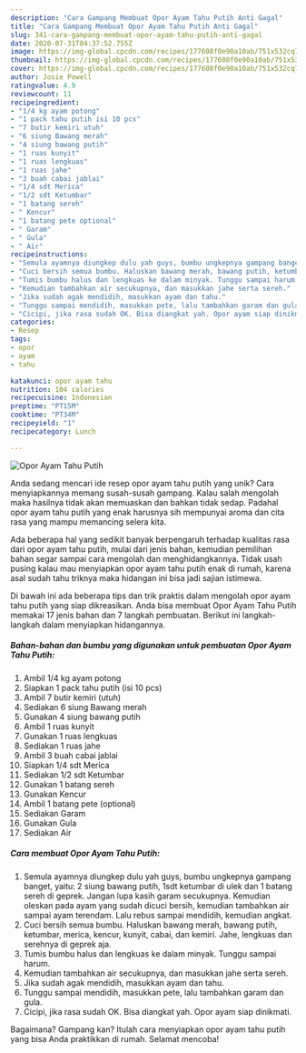```yaml
---
description: "Cara Gampang Membuat Opor Ayam Tahu Putih Anti Gagal"
title: "Cara Gampang Membuat Opor Ayam Tahu Putih Anti Gagal"
slug: 341-cara-gampang-membuat-opor-ayam-tahu-putih-anti-gagal
date: 2020-07-31T04:37:52.755Z
image: https://img-global.cpcdn.com/recipes/177608f0e90a10ab/751x532cq70/opor-ayam-tahu-putih-foto-resep-utama.jpg
thumbnail: https://img-global.cpcdn.com/recipes/177608f0e90a10ab/751x532cq70/opor-ayam-tahu-putih-foto-resep-utama.jpg
cover: https://img-global.cpcdn.com/recipes/177608f0e90a10ab/751x532cq70/opor-ayam-tahu-putih-foto-resep-utama.jpg
author: Josie Powell
ratingvalue: 4.9
reviewcount: 11
recipeingredient:
- "1/4 kg ayam potong"
- "1 pack tahu putih isi 10 pcs"
- "7 butir kemiri utuh"
- "6 siung Bawang merah"
- "4 siung bawang putih"
- "1 ruas kunyit"
- "1 ruas lengkuas"
- "1 ruas jahe"
- "3 buah cabai jablai"
- "1/4 sdt Merica"
- "1/2 sdt Ketumbar"
- "1 batang sereh"
- " Kencur"
- "1 batang pete optional"
- " Garam"
- " Gula"
- " Air"
recipeinstructions:
- "Semula ayamnya diungkep dulu yah guys, bumbu ungkepnya gampang banget, yaitu: 2 siung bawang putih, 1sdt ketumbar di ulek dan 1 batang sereh di geprek. Jangan lupa kasih garam secukupnya. Kemudian oleskan pada ayam yang sudah dicuci bersih, kemudian tambahkan air sampai ayam terendam. Lalu rebus sampai mendidih, kemudian angkat."
- "Cuci bersih semua bumbu. Haluskan bawang merah, bawang putih, ketumbar, merica, kencur, kunyit, cabai, dan kemiri. Jahe, lengkuas dan serehnya di geprek aja."
- "Tumis bumbu halus dan lengkuas ke dalam minyak. Tunggu sampai harum."
- "Kemudian tambahkan air secukupnya, dan masukkan jahe serta sereh."
- "Jika sudah agak mendidih, masukkan ayam dan tahu."
- "Tunggu sampai mendidih, masukkan pete, lalu tambahkan garam dan gula."
- "Cicipi, jika rasa sudah OK. Bisa diangkat yah. Opor ayam siap dinikmati."
categories:
- Resep
tags:
- opor
- ayam
- tahu

katakunci: opor ayam tahu 
nutrition: 104 calories
recipecuisine: Indonesian
preptime: "PT15M"
cooktime: "PT34M"
recipeyield: "1"
recipecategory: Lunch

---
```



![Opor Ayam Tahu Putih](https://img-global.cpcdn.com/recipes/177608f0e90a10ab/751x532cq70/opor-ayam-tahu-putih-foto-resep-utama.jpg)

Anda sedang mencari ide resep opor ayam tahu putih yang unik? Cara menyiapkannya memang susah-susah gampang. Kalau salah mengolah maka hasilnya tidak akan memuaskan dan bahkan tidak sedap. Padahal opor ayam tahu putih yang enak harusnya sih mempunyai aroma dan cita rasa yang mampu memancing selera kita.



Ada beberapa hal yang sedikit banyak berpengaruh terhadap kualitas rasa dari opor ayam tahu putih, mulai dari jenis bahan, kemudian pemilihan bahan segar sampai cara mengolah dan menghidangkannya. Tidak usah pusing kalau mau menyiapkan opor ayam tahu putih enak di rumah, karena asal sudah tahu triknya maka hidangan ini bisa jadi sajian istimewa.


Di bawah ini ada beberapa tips dan trik praktis dalam mengolah opor ayam tahu putih yang siap dikreasikan. Anda bisa membuat Opor Ayam Tahu Putih memakai 17 jenis bahan dan 7 langkah pembuatan. Berikut ini langkah-langkah dalam menyiapkan hidangannya.

<!--inarticleads1-->

##### Bahan-bahan dan bumbu yang digunakan untuk pembuatan Opor Ayam Tahu Putih:

1. Ambil 1/4 kg ayam potong
1. Siapkan 1 pack tahu putih (isi 10 pcs)
1. Ambil 7 butir kemiri (utuh)
1. Sediakan 6 siung Bawang merah
1. Gunakan 4 siung bawang putih
1. Ambil 1 ruas kunyit
1. Gunakan 1 ruas lengkuas
1. Sediakan 1 ruas jahe
1. Ambil 3 buah cabai jablai
1. Siapkan 1/4 sdt Merica
1. Sediakan 1/2 sdt Ketumbar
1. Gunakan 1 batang sereh
1. Gunakan  Kencur
1. Ambil 1 batang pete (optional)
1. Sediakan  Garam
1. Gunakan  Gula
1. Sediakan  Air




<!--inarticleads2-->

##### Cara membuat Opor Ayam Tahu Putih:

1. Semula ayamnya diungkep dulu yah guys, bumbu ungkepnya gampang banget, yaitu: 2 siung bawang putih, 1sdt ketumbar di ulek dan 1 batang sereh di geprek. Jangan lupa kasih garam secukupnya. Kemudian oleskan pada ayam yang sudah dicuci bersih, kemudian tambahkan air sampai ayam terendam. Lalu rebus sampai mendidih, kemudian angkat.
1. Cuci bersih semua bumbu. Haluskan bawang merah, bawang putih, ketumbar, merica, kencur, kunyit, cabai, dan kemiri. Jahe, lengkuas dan serehnya di geprek aja.
1. Tumis bumbu halus dan lengkuas ke dalam minyak. Tunggu sampai harum.
1. Kemudian tambahkan air secukupnya, dan masukkan jahe serta sereh.
1. Jika sudah agak mendidih, masukkan ayam dan tahu.
1. Tunggu sampai mendidih, masukkan pete, lalu tambahkan garam dan gula.
1. Cicipi, jika rasa sudah OK. Bisa diangkat yah. Opor ayam siap dinikmati.




Bagaimana? Gampang kan? Itulah cara menyiapkan opor ayam tahu putih yang bisa Anda praktikkan di rumah. Selamat mencoba!

